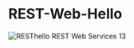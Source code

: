 # REST-Web-Hello
![RESThello](https://user-images.githubusercontent.com/58922055/118381959-ded5c300-b5f8-11eb-8b13-b496e8334b48.PNG)
REST Web Services 13
